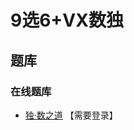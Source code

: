 # 9选6+VX数独

## 题库

### 在线题库

- [独·数之道](http://www.sudokufans.org.cn/lx/game.index.php?type=9s6vx) 【需要登录】
